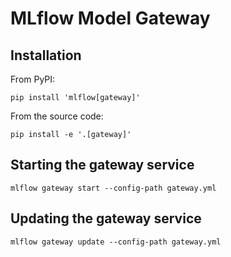 # MLflow Model Gateway

## Installation

From PyPI:

```shell
pip install 'mlflow[gateway]'
```

From the source code:

```shell
pip install -e '.[gateway]'
```

## Starting the gateway service

```shell
mlflow gateway start --config-path gateway.yml
```

## Updating the gateway service

```shell
mlflow gateway update --config-path gateway.yml
```
